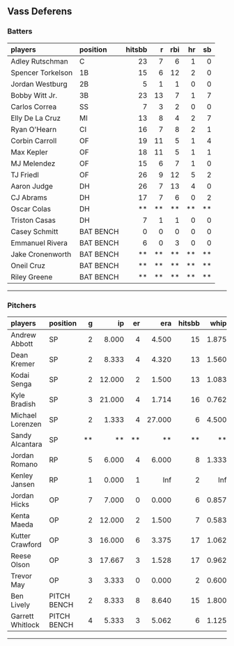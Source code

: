 ## Vass Deferens

### Batters

 
|players           |position  | hitsbb|  r| rbi| hr| sb| 
|:-----------------|:---------|------:|--:|---:|--:|--:| 
|Adley Rutschman   |C         |     23|  7|   6|  1|  0| 
|Spencer Torkelson |1B        |     15|  6|  12|  2|  0| 
|Jordan Westburg   |2B        |      5|  1|   1|  0|  0| 
|Bobby Witt Jr.    |3B        |     23| 13|   7|  1|  7| 
|Carlos Correa     |SS        |      7|  3|   2|  0|  0| 
|Elly De La Cruz   |MI        |     13|  8|   4|  2|  7| 
|Ryan O'Hearn      |CI        |     16|  7|   8|  2|  1| 
|Corbin Carroll    |OF        |     19| 11|   5|  1|  4| 
|Max Kepler        |OF        |     18| 11|   5|  1|  1| 
|MJ Melendez       |OF        |     15|  6|   7|  1|  0| 
|TJ Friedl         |OF        |     26|  9|  12|  5|  2| 
|Aaron Judge       |DH        |     26|  7|  13|  4|  0| 
|CJ Abrams         |DH        |     17|  7|   6|  0|  2| 
|Oscar Colas       |DH        |     **| **|  **| **| **| 
|Triston Casas     |DH        |      7|  1|   1|  0|  0| 
|Casey Schmitt     |BAT BENCH |      0|  0|   0|  0|  0| 
|Emmanuel Rivera   |BAT BENCH |      6|  0|   3|  0|  0| 
|Jake Cronenworth  |BAT BENCH |     **| **|  **| **| **| 
|Oneil Cruz        |BAT BENCH |     **| **|  **| **| **| 
|Riley Greene      |BAT BENCH |     **| **|  **| **| **| 


* * *

### Pitchers

 
|players          |position    |  g|     ip| er|    era| hitsbb|  whip| so|  w| sv| 
|:----------------|:-----------|--:|------:|--:|------:|------:|-----:|--:|--:|--:| 
|Andrew Abbott    |SP          |  2|  8.000|  4|  4.500|     15| 1.875| 12|  0|  0| 
|Dean Kremer      |SP          |  2|  8.333|  4|  4.320|     13| 1.560|  8|  0|  0| 
|Kodai Senga      |SP          |  2| 12.000|  2|  1.500|     13| 1.083| 13|  2|  0| 
|Kyle Bradish     |SP          |  3| 21.000|  4|  1.714|     16| 0.762| 18|  1|  0| 
|Michael Lorenzen |SP          |  2|  1.333|  4| 27.000|      6| 4.500|  1|  0|  1| 
|Sandy Alcantara  |SP          | **|     **| **|     **|     **|    **| **| **| **| 
|Jordan Romano    |RP          |  5|  6.000|  4|  6.000|      8| 1.333|  8|  0|  2| 
|Kenley Jansen    |RP          |  1|  0.000|  1|    Inf|      2|   Inf|  0|  0|  0| 
|Jordan Hicks     |OP          |  7|  7.000|  0|  0.000|      6| 0.857|  8|  0|  0| 
|Kenta Maeda      |OP          |  2| 12.000|  2|  1.500|      7| 0.583| 16|  2|  0| 
|Kutter Crawford  |OP          |  3| 16.000|  6|  3.375|     17| 1.062| 21|  0|  0| 
|Reese Olson      |OP          |  3| 17.667|  3|  1.528|     17| 0.962| 19|  2|  0| 
|Trevor May       |OP          |  3|  3.333|  0|  0.000|      2| 0.600|  5|  0|  1| 
|Ben Lively       |PITCH BENCH |  2|  8.333|  8|  8.640|     15| 1.800|  8|  0|  0| 
|Garrett Whitlock |PITCH BENCH |  4|  5.333|  3|  5.062|      6| 1.125|  4|  0|  0| 


* * *


